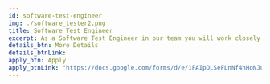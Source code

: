 ```yaml
---
id: software-test-engineer
img: ./software_tester2.png
title: Software Test Engineer
excerpt: As a Software Test Engineer in our team you will work closely with development and program management to help determine the vision, scope...
details_btn: More Details
details_btnLink:
apply_btn: Apply
apply_btnLink: "https://docs.google.com/forms/d/e/1FAIpQLSeFLnNf4hHoNJuTCfKzrcL4f8o938J0yHDjnHuk1b9rSEOqoQ/viewform"
---
```

